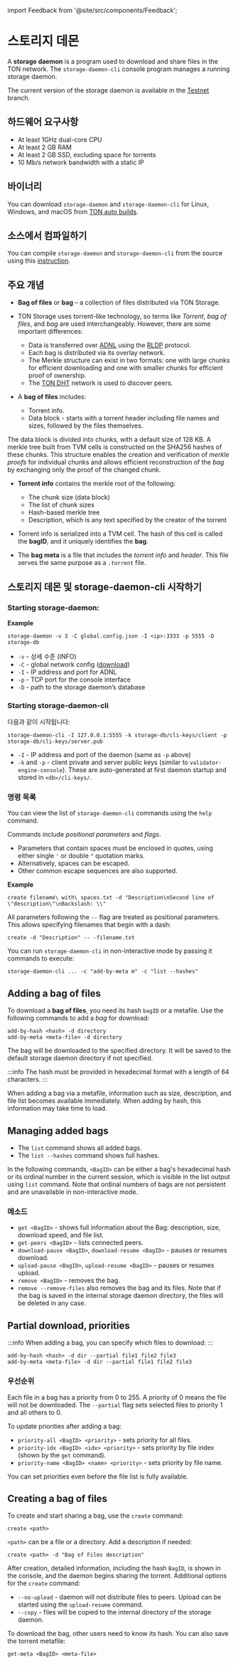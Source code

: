 import Feedback from '@site/src/components/Feedback';

# 스토리지 데몬

A **storage daemon** is a program used to download and share files in the TON network. The `storage-daemon-cli` console program manages a running storage daemon.

The current version of the storage daemon is available in the [Testnet](https://github.com/ton-blockchain/ton/tree/testnet) branch.

## 하드웨어 요구사항

- At least 1GHz dual-core CPU
- At least 2 GB RAM
- At least 2 GB SSD, excluding space for torrents
- 10 Mb/s network bandwidth with a static IP

## 바이너리

You can download `storage-daemon` and `storage-daemon-cli` for Linux, Windows, and macOS from [TON auto builds](https://github.com/ton-blockchain/ton/releases/latest).

## 소스에서 컴파일하기

You can compile `storage-daemon` and `storage-daemon-cli` from the source using this [instruction](/v3/guidelines/smart-contracts/howto/compile/compilation-instructions#storage-daemon).

## 주요 개념

- **Bag of files** or **bag** – a collection of files distributed via TON Storage.

- TON Storage uses torrent-like technology, so terms like _Torrent_, _bag of files_, and _bag_ are used interchangeably. However, there are some important differences:
  - Data is transferred over [ADNL](/v3/documentation/network/protocols/adnl/overview) using the [RLDP](/v3/documentation/network/protocols/rldp) protocol.
  - Each bag is distributed via its overlay network.
  - The Merkle structure can exist in two formats: one with large chunks for efficient downloading and one with smaller chunks for efficient proof of ownership.
  - The [TON DHT](/v3/documentation/network/protocols/dht/ton-dht) network is used to discover peers.

- A **bag of files** includes:
  - Torrent info.
  - Data block - starts with a torrent header including file names and sizes, followed by the files themselves.

The data block is divided into chunks, with a default size of 128 KB. A merkle tree built from TVM cells is constructed on the SHA256 hashes of these chunks. This structure enables the creation and verification of _merkle proofs_ for individual chunks and allows efficient reconstruction of the _bag_ by exchanging only the proof of the changed chunk.

- **Torrent info** contains the merkle root of the following:
  - The chunk size (data block)
  - The list of chunk sizes
  - Hash-based merkle tree
  - Description, which is any text specified by the creator of the torrent

- Torrent info is serialized into a TVM cell. The hash of this cell is called the **bagID**, and it uniquely identifies the **bag**.

- The **bag meta** is a file that includes the _torrent info_ and _header_. This file serves the same purpose as a `.torrent` file.

## 스토리지 데몬 및 storage-daemon-cli 시작하기

### Starting storage-daemon:

**Example**

`storage-daemon -v 3 -C global.config.json -I <ip>:3333 -p 5555 -D storage-db`

- `-v` - 상세 수준 (INFO)
- `-C` - global network config ([download](/v3/guidelines/smart-contracts/howto/compile/compilation-instructions#download-global-config))
- `-I` - IP address and port for ADNL
- `-p` - TCP port for the console interface
- `-D` - path to the storage daemon’s database

### Starting storage-daemon-cli

다음과 같이 시작됩니다:

```
storage-daemon-cli -I 127.0.0.1:5555 -k storage-db/cli-keys/client -p storage-db/cli-keys/server.pub
```

- `-I` - IP address and port of the daemon (same as `-p` above)
- `-k` and `-p` - client private and server public keys (similar to `validator-engine-console`). These are auto-generated at first daemon startup and stored in `<db>/cli-keys/`.

### 명령 목록

You can view the list of `storage-daemon-cli` commands using the `help` command.

Commands include _positional parameters_ and _flags_.

- Parameters that contain spaces must be enclosed in quotes, using either single `'` or double `"` quotation marks.
- Alternatively, spaces can be escaped.
- Other common escape sequences are also supported.

**Example**

```
create filename\ with\ spaces.txt -d "Description\nSecond line of \"description\"\nBackslash: \\"
```

All parameters following the `--` flag are treated as positional parameters. This allows specifying filenames that begin with a dash:

```
create -d "Description" -- -filename.txt
```

You can run `storage-daemon-cli` in non-interactive mode by passing it commands to execute:

```
storage-daemon-cli ... -c "add-by-meta m" -c "list --hashes"
```

## Adding a bag of files

To download a **bag of files**, you need its hash `bagID` or a metafile. Use the following commands to add a _bag_ for download:

```
add-by-hash <hash> -d directory
add-by-meta <meta-file> -d directory
```

The bag will be downloaded to the specified directory. It will be saved to the default storage daemon directory if not specified.

:::info
The hash must be provided in hexadecimal format with a length of 64 characters.
:::

When adding a bag via a metafile, information such as size, description, and file list becomes available immediately. When adding by hash, this information may take time to load.

## Managing added bags

- The `list` command shows all added bags.
- The `list --hashes` command shows full hashes.

In the following commands, `<BagID>` can be either a bag's hexadecimal hash or its ordinal number in the current session, which is visible in the list output using `list` command. Note that ordinal numbers of bags are not persistent and are unavailable in non-interactive mode.

### 메소드

- `get <BagID>` - shows full information about the Bag: description, size, download speed, and file list.
- `get-peers <BagID>` - lists connected peers.
- `download-pause <BagID>`, `download-resume <BagID>` - pauses or resumes download.
- `upload-pause <BagID>`, `upload-resume <BagID>` - pauses or resumes upload.
- `remove <BagID>` - removes the bag.
- `remove --remove-files` also removes the bag and its files. Note that if the bag is saved in the internal storage daemon directory, the files will be deleted in any case.

## Partial download, priorities

:::info
When adding a bag, you can specify which files to download:
:::

```
add-by-hash <hash> -d dir --partial file1 file2 file3
add-by-meta <meta-file> -d dir --partial file1 file2 file3
```

### 우선순위

Each file in a bag has a priority from 0 to 255. A priority of 0 means the file will not be downloaded. The `--partial` flag sets selected files to priority 1 and all others to 0.

To update priorities after adding a bag:

- `priority-all <BagID> <priority>` - sets priority for all files.
- `priority-idx <BagID> <idx> <priority>` - sets priority by file index (shown by the `get` command).
- `priority-name <BagID> <name> <priority>` - sets priority by file name.

You can set priorities even before the file list is fully available.

## Creating a bag of files

To create and start sharing a bag, use the `create` command:

```
create <path>
```

`<path>` can be a file or a directory. Add a description if needed:

```
create <path> -d "Bag of Files description"
```

After creation, detailed information, including the hash `BagID`, is shown in the console, and the daemon begins sharing the torrent.
Additional options for the `create` command:

- `--no-upload` - daemon will not distribute files to peers. Upload can be started using the `upload-resume` command.
- `--copy` - files will be copied to the internal directory of the storage daemon.

To download the bag, other users need to know its hash. You can also save the torrent metafile:

```
get-meta <BagID> <meta-file>
```

<Feedback />

